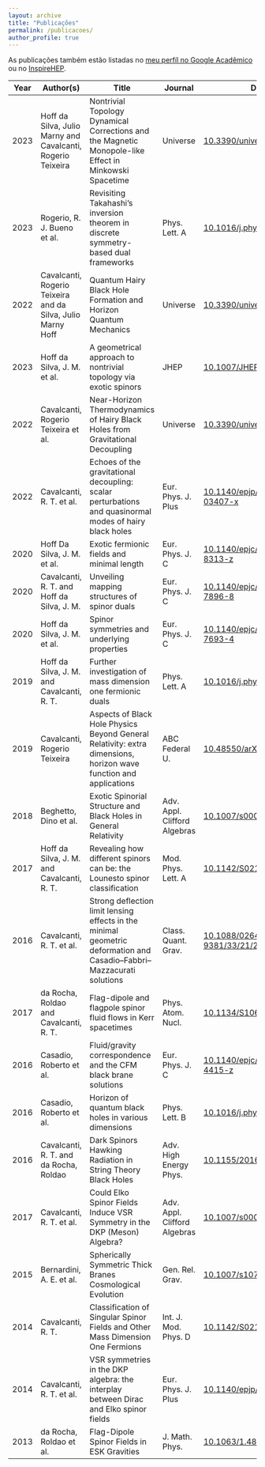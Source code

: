 ```yaml
---
layout: archive
title: "Publicações"
permalink: /publicacoes/
author_profile: true
---
```


As publicações também estão listadas no [meu perfíl no Google Acadêmico](https://scholar.google.com/citations?user=MaU0H1UAAAAJ) ou no [InspireHEP](https://inspirehep.net/authors/1403051).

| Year | Author(s)                                                   | Title                                                        | Journal                      | DOI Link                                                     |
| ---- | ----------------------------------------------------------- | ------------------------------------------------------------ | ---------------------------- | ------------------------------------------------------------ |
| 2023 | Hoff da Silva, Julio Marny and Cavalcanti, Rogerio Teixeira | Nontrivial Topology Dynamical Corrections and the Magnetic Monopole-like Effect in Minkowski Spacetime | Universe                     | [10.3390/universe9050238](https://doi.org/10.3390/universe9050238) |
| 2023 | Rogerio, R. J. Bueno et al.                                 | Revisiting Takahashi’s inversion theorem in discrete symmetry-based dual frameworks | Phys. Lett. A                | [10.1016/j.physleta.2023.129028](https://doi.org/10.1016/j.physleta.2023.129028) |
| 2022 | Cavalcanti, Rogerio Teixeira and da Silva, Julio Marny Hoff | Quantum Hairy Black Hole Formation and Horizon Quantum Mechanics | Universe                     | [10.3390/universe9010023](https://doi.org/10.3390/universe9010023) |
| 2023 | Hoff da Silva, J. M. et al.                                 | A geometrical approach to nontrivial topology via exotic spinors | JHEP                         | [10.1007/JHEP02(2023)059](https://doi.org/10.1007/JHEP02(2023)059) |
| 2022 | Cavalcanti, Rogerio Teixeira et al.                         | Near-Horizon Thermodynamics of Hairy Black Holes from Gravitational Decoupling | Universe                     | [10.3390/universe8070363](https://doi.org/10.3390/universe8070363) |
| 2022 | Cavalcanti, R. T. et al.                                    | Echoes of the gravitational decoupling: scalar perturbations and quasinormal modes of hairy black holes | Eur. Phys. J. Plus           | [10.1140/epjp/s13360-022-03407-x](https://doi.org/10.1140/epjp/s13360-022-03407-x) |
| 2020 | Hoff Da Silva, J. M. et al.                                 | Exotic fermionic fields and minimal length                   | Eur. Phys. J. C              | [10.1140/epjc/s10052-020-8313-z](https://doi.org/10.1140/epjc/s10052-020-8313-z) |
| 2020 | Cavalcanti, R. T. and Hoff da Silva, J. M.                  | Unveiling mapping structures of spinor duals                 | Eur. Phys. J. C              | [10.1140/epjc/s10052-020-7896-8](https://doi.org/10.1140/epjc/s10052-020-7896-8) |
| 2020 | Hoff da Silva, J. M. et al.                                 | Spinor symmetries and underlying properties                  | Eur. Phys. J. C              | [10.1140/epjc/s10052-020-7693-4](https://doi.org/10.1140/epjc/s10052-020-7693-4) |
| 2019 | Hoff da Silva, J. M. and Cavalcanti, R. T.                  | Further investigation of mass dimension one fermionic duals  | Phys. Lett. A                | [10.1016/j.physleta.2019.02.041](https://doi.org/10.1016/j.physleta.2019.02.041) |
| 2019 | Cavalcanti, Rogerio Teixeira                                | Aspects of Black Hole Physics Beyond General Relativity: extra dimensions, horizon wave function and applications | ABC Federal U.               | [10.48550/arXiv.1902.10128](https://doi.org/10.48550/arXiv.1902.10128)                                         |
| 2018 | Beghetto, Dino et al.                                       | Exotic Spinorial Structure and Black Holes in General Relativity | Adv. Appl. Clifford Algebras | [10.1007/s00006-018-0913-4](https://doi.org/10.1007/s00006-018-0913-4) |
| 2017 | Hoff da Silva, J. M. and Cavalcanti, R. T. | Revealing how different spinors can be: the Lounesto spinor classification | Mod. Phys. Lett. A | [10.1142/S0217732317300324](https://doi.org/10.1142/S0217732317300324) |
| 2016 | Cavalcanti, R. T. et al.               | Strong deflection limit lensing effects in the minimal geometric deformation and Casadio–Fabbri–Mazzacurati solutions | Class. Quant. Grav.          | [10.1088/0264-9381/33/21/215007](https://doi.org/10.1088/0264-9381/33/21/215007) |
| 2017 | da Rocha, Roldao and Cavalcanti, R. T. | Flag-dipole and flagpole spinor fluid flows in Kerr spacetimes | Phys. Atom. Nucl.            | [10.1134/S1063778817020235](https://doi.org/10.1134/S1063778817020235) |
| 2016 | Casadio, Roberto et al.                | Fluid/gravity correspondence and the CFM black brane solutions | Eur. Phys. J. C              | [10.1140/epjc/s10052-016-4415-z](https://doi.org/10.1140/epjc/s10052-016-4415-z) |
| 2016 | Casadio, Roberto et al.                | Horizon of quantum black holes in various dimensions         | Phys. Lett. B                | [10.1016/j.physletb.2016.06.042](https://doi.org/10.1016/j.physletb.2016.06.042) |
| 2016 | Cavalcanti, R. T. and da Rocha, Roldao | Dark Spinors Hawking Radiation in String Theory Black Holes  | Adv. High Energy Phys.       | [10.1155/2016/4681902](https://doi.org/10.1155/2016/4681902) |
| 2017 | Cavalcanti, R. T. et al.               | Could Elko Spinor Fields Induce VSR Symmetry in the DKP (Meson) Algebra? | Adv. Appl. Clifford Algebras | [10.1007/s00006-015-0563-8](https://doi.org/10.1007/s00006-015-0563-8) |
| 2015 | Bernardini, A. E. et al.               | Spherically Symmetric Thick Branes Cosmological Evolution    | Gen. Rel. Grav.              | [10.1007/s10714-014-1840-x](https://doi.org/10.1007/s10714-014-1840-x) |
| 2014 | Cavalcanti, R. T.                      | Classification of Singular Spinor Fields and Other Mass Dimension One Fermions | Int. J. Mod. Phys. D         | [10.1142/S0218271814440027](https://doi.org/10.1142/S0218271814440027) |
| 2014 | Cavalcanti, R. T. et al.               | VSR symmetries in the DKP algebra: the interplay between Dirac and Elko spinor fields | Eur. Phys. J. Plus           | [10.1140/epjp/i2014-14246-4](https://doi.org/10.1140/epjp/i2014-14246-4) |
| 2013 | da Rocha, Roldao et al.                | Flag-Dipole Spinor Fields in ESK Gravities                   | J. Math. Phys.               | [10.1063/1.4826499](https://doi.org/10.1063/1.4826499)       |
